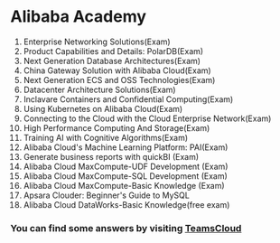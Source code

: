 # Alibaba Academy

1. Enterprise Networking Solutions(Exam)
2. Product Capabilities and Details: PolarDB(Exam)
3. Next Generation Database Architectures(Exam)
4. China Gateway Solution with Alibaba Cloud(Exam)
5. Next Generation ECS and OSS Technologies(Exam)
6. Datacenter Architecture Solutions(Exam)
7. Inclavare Containers and Confidential Computing(Exam)
8. Using Kubernetes on Alibaba Cloud(Exam)
9. Connecting to the Cloud with the Cloud Enterprise Network(Exam)
10. High Performance Computing And Storage(Exam)
11. Training AI with Cognitive Algorithms(Exam)
12. Alibaba Cloud's Machine Learning Platform: PAI(Exam)
13. Generate business reports with quickBI (Exam)
14. Alibaba Cloud MaxCompute-UDF Development (Exam)
15. Alibaba Cloud MaxCompute-SQL Development (Exam)
16. Alibaba Cloud MaxCompute-Basic Knowledge (Exam)
17. Apsara Clouder: Beginner's Guide to MySQL
18. Alibaba Cloud DataWorks-Basic Knowledge(free exam)

### You can find some answers by visiting <a href="https://teamscloud.blogspot.com/">TeamsCloud</a>
